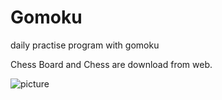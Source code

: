 # Gomoku
daily practise program with gomoku


Chess Board and Chess are download from web.


![picture](./Gomoku./Img/Show.png)
